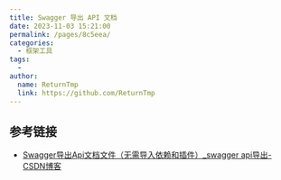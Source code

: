 ```yaml
---
title: Swagger 导出 API 文档
date: 2023-11-03 15:21:00
permalink: /pages/8c5eea/
categories:
  - 框架工具
tags:
  - 
author: 
  name: ReturnTmp
  link: https://github.com/ReturnTmp
---
```









## 参考链接

- [Swagger导出Api文档文件（无需导入依赖和插件）_swagger api导出-CSDN博客](https://blog.csdn.net/zhangHP_123/article/details/121703158)